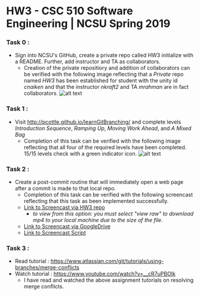# HW3 - CSC 510 Software Engineering | NCSU Spring 2019

### Task 0 :
* Sign into NCSU's GitHub, create a private repo called HW3 initialize with a README. Further, add instructor and TA as collaborators.
  * Creation of the private repositiory and addition of collaborators can be verified with the following image reflecting that a _Private_ repo named _HW3_ has been established for student with the unity id _cnaiken_ and that the instructor _nkraft2_ and TA _mrahman_ are in fact collaborators.
  ![alt text](https://github.ncsu.edu/cnaiken/HW3/blob/master/task0.PNG?raw=true)
### Task 1 :
* Visit http://pcottle.github.io/learnGitBranching/ and complete levels _Introduction Sequence_, _Ramping Up_, _Moving Work Ahead_, and _A Mixed Bag_
  * Completion of this task can be verified with the following image reflecting that all four of the required levels have been completed. 15/15 levels check with a green indicator icon.
  ![alt text](https://github.ncsu.edu/cnaiken/HW3/blob/master/learngitbranching.PNG?raw=true)
  
### Task 2 :
* Create a post-commit routine that will immediately open a web page after a commit is made to that local repo.
  * Completion of this task can be verified with the following screencast reflecting that this task as been implemented successfully.
  * [Link to Screencast via HW3 repo](https://github.ncsu.edu/cnaiken/HW3/blob/master/post-commit.mp4)
    * _to view from this option: you must select "view raw" to download mp4 to your local machine due to the size of the file._
  * [Link to Screencast via GoogleDrive](https://drive.google.com/file/d/1sCcpjgG9sB9YVXXXMBsRNUpUddWFRnC4/view?usp=sharing)
  * [Link to Screencast Script](https://github.ncsu.edu/cnaiken/HW3/blob/master/post-commit_script.txt)

### Task 3 :
* Read tutorial : https://www.atlassian.com/git/tutorials/using-branches/merge-conflicts
* Watch tutorial : https://www.youtube.com/watch?v=__cR7uPBOIk
  * I have read and watched the above assignment tutorials on resolving merge conflicts.
